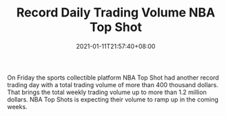 ﻿---
title: "Record Daily Trading Volume NBA Top Shot"
date: 2021-01-11T21:57:40+08:00
lastmod: 2021-01-11T16:45:40+08:00
draft: false
authors: ["Steadfast"]
description: "On Friday the sports collectible platform NBA Top Shot had another record trading day with a total trading volume of more than 400 thousand dollars. That brings the total weekly trading volume up to more than 1.2 million dollars. NBA Top Shots is expecting their volume to ramp up in the coming weeks."
featuredImage: "record-daily-trading-volume-nba-top-shot.png"
tags: ["Virtual World","Play to Earn"]
categories: ["news"]
news: ["Virtual World"]
weight: 
lightgallery: true
pinned: false
recommend: false
recommend1: false
---

On Friday the sports collectible platform NBA Top Shot had another record trading day with a total trading volume of more than 400 thousand dollars. That brings the total weekly trading volume up to more than 1.2 million dollars. NBA Top Shots is expecting their volume to ramp up in the coming weeks.

<!--more-->

